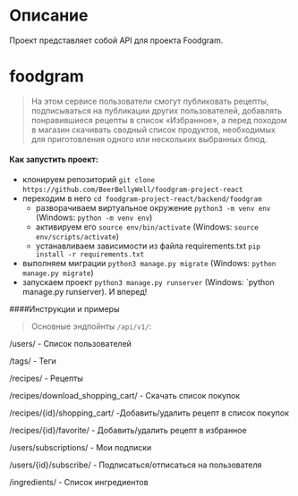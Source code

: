 # Описание

Проект представляет собой API для проекта Foodgram.

# foodgram
>На этом сервисе пользователи смогут публиковать рецепты, подписываться на публикации других пользователей, добавлять понравившиеся рецепты в список «Избранное», а перед походом в магазин скачивать сводный список продуктов, необходимых для приготовления одного или нескольких выбранных блюд.

#### Как запустить проект:
+ клонируем репозиторий `git clone`
`https://github.com/BeerBellyWell/foodgram-project-react`
+ переходим в него `cd foodgram-project-react/backend/foodgram`
    + разворачиваем виртуальное окружение
    `python3 -m venv env` (Windows: `python -m venv env`)
    + активируем его
    `source env/bin/activate` (Windows: `source env/scripts/activate`)
    + устанавливаем зависимости из файла requirements.txt
    `pip install -r requirements.txt`
+ выполняем миграции
`python3 manage.py migrate` (Windows: `python manage.py migrate`)
+ запускаем проект
`python3 manage.py runserver` (Windows: `python manage.py runserver).
И вперед!

####Инструкции и примеры

>Основные эндпойнты `/api/v1/`:

/users/ - Список пользователей

/tags/ - Теги

/recipes/ - Рецепты

/recipes/download_shopping_cart/ - Скачать список покупок

/recipes/{id}/shopping_cart/ -Добавить/удалить рецепт в список покупок

/recipes/{id}/favorite/ - Добавить/удалить рецепт в избранное

/users/subscriptions/ - Мои подписки

/users/{id}/subscribe/ - Подписаться/отписаться на пользователя

/ingredients/ - Список ингредиентов
